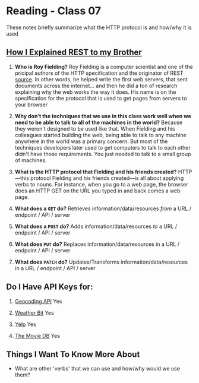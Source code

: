 # Reading - Class 07

These notes briefly summarize what the HTTP protocol is and how/why it is used

## [How I Explained REST to my Brother](https://gist.github.com/brookr/5977550)

1. **Who is Roy Fielding?** Roy Fielding is a computer scientist and one of the pricipal authors of the HTTP specification and the originator of REST [source](https://en.wikipedia.org/wiki/Roy_Fielding). In other words, he helped write the first web servers, that sent documents across the internet… and then he did a ton of research explaining why the web works the way it does. His name is on the specification for the protocol that is used to get pages from servers to your browser

2. **Why don’t the techniques that we use in this class work well when we need to be able to talk to all of the machines in the world?** Because they weren't designed to be used like that. When Fielding and his colleagues started building the web, being able to talk to any machine anywhere in the world was a primary concern. But most of the techniques developers later used to get computers to talk to each other didn't have those requirements. You just needed to talk to a small group of machines.

3. **What is the HTTP protocol that Fielding and his friends created?** HTTP—this protocol Fielding and his friends created—is all about applying verbs to nouns. For instance, when you go to a web page, the browser does an HTTP GET on the URL you typed in and back comes a web page.

4. **What does a `GET` do?** Retrieves information/data/resources *from* a URL / endpoint / API / server

5. **What does a `POST` do?** Adds information/data/resources *to* a URL / endpoint / API / server

6. **What does `PUT` do?** Replaces information/data/resources in a URL / endpoint / API / server

7. **What does `PATCH` do?** Updates/Transforms information/data/resources in a URL / endpoint / API / server

## Do I Have API Keys for:

1. [Geocoding API](https://locationiq.com/) Yes

2. [Weather Bit](https://www.weatherbit.io/) Yes

3. [Yelp](https://www.yelp.com/developers/documentation/v3/business_search) Yes

4. [The Movie DB](https://developers.themoviedb.org/3/getting-started/introduction) Yes

## Things I Want To Know More About

- What are other 'verbs' that we can use and how/why would we use them?
